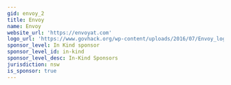 ```yaml
---
gid: envoy_2
title: Envoy
name: Envoy
website_url: 'https://envoyat.com'
logo_url: 'https://www.govhack.org/wp-content/uploads/2016/07/Envoy_logo_pref_on_light_RGB.png'
sponsor_level: In Kind sponsor
sponsor_level_id: in-kind
sponsor_level_desc: In-Kind Sponsors
jurisdiction: nsw
is_sponsor: true
---
```

